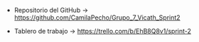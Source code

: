 
- Repositorio del GitHub -> https://github.com/CamilaPecho/Grupo_7_Vicath_Sprint2

- Tablero de trabajo -> https://trello.com/b/EhB8Q8v1/sprint-2